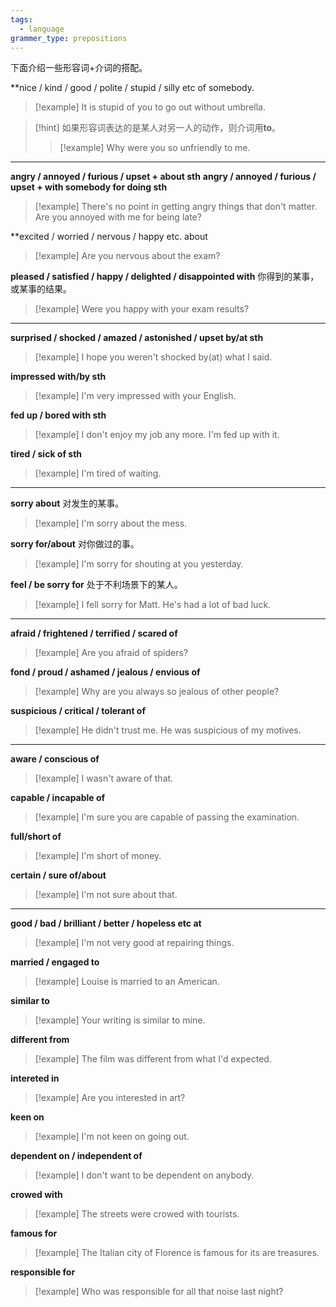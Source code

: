```yaml
---
tags:
  - language
grammer_type: prepositions
---
```

下面介绍一些形容词+介词的搭配。

**nice / kind / good / polite / stupid / silly etc of somebody.

> [!example]
> It is stupid of you to go out without umbrella.

> [!hint]
> 如果形容词表达的是某人对另一人的动作，则介词用**to**。
> > [!example]
> > Why were you so unfriendly to me.

---

**angry / annoyed / furious / upset + about sth**
**angry / annoyed / furious / upset + with somebody for doing sth**

> [!example]
> There's no point in getting angry things that don't matter.
> Are you annoyed with me for being late?

**excited / worried / nervous / happy etc. about

> [!example]
> Are you nervous about the exam?

**pleased / satisfied / happy / delighted / disappointed with** 你得到的某事，或某事的结果。

> [!example]
> Were you happy with your exam results?

---

**surprised / shocked / amazed / astonished / upset by/at sth**

> [!example]
> I hope you weren't shocked by(at) what I said.

**impressed with/by sth**

> [!example]
> I'm very impressed with your English.

**fed up / bored with sth**

> [!example]
> I don't enjoy my job any more. I'm fed up with it.

**tired / sick of sth**

> [!example]
> I'm tired of waiting.

---

**sorry about** 对发生的某事。

> [!example]
> I'm sorry about the mess.

**sorry for/about** 对你做过的事。

> [!example]
> I'm sorry for shouting at you yesterday.

**feel / be sorry for** 处于不利场景下的某人。

> [!example]
> I fell sorry for Matt. He's had a lot of bad luck.

---

**afraid / frightened / terrified / scared of**

> [!example]
> Are you afraid of spiders?

**fond / proud / ashamed / jealous / envious of**

> [!example]
> Why are you always so jealous of other people?

**suspicious / critical / tolerant of**

> [!example]
> He didn't trust me. He was suspicious of my motives.

---

**aware / conscious of**

> [!example]
> I wasn't aware of that.

**capable / incapable of**

> [!example]
> I'm sure you are capable of passing the examination.

**full/short of**

> [!example]
> I'm short of money.

**certain / sure of/about**

> [!example]
> I'm not sure about that.

---

**good / bad / brilliant / better / hopeless etc at**

> [!example]
> I'm not very good at repairing things.

**married / engaged to**

> [!example]
> Louise is married to an American.

**similar to**

> [!example]
> Your writing is similar to mine.

**different from**

> [!example]
> The film was different from what I'd expected.

**intereted in**

> [!example]
> Are you interested in art?

**keen on**

> [!example]
> I'm not keen on going out.

**dependent on / independent of**

> [!example]
> I don't want to be dependent on anybody.

**crowed with**

> [!example]
> The streets were crowed with tourists.

**famous for**

> [!example]
> The Italian city of Florence is famous for its are treasures.

**responsible for**

> [!example]
> Who was responsible for all that noise last night?